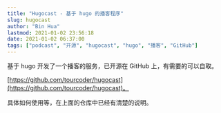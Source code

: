 ```yaml
---
title: "Hugocast - 基于 hugo 的播客程序"
slug: hugocast
author: "Bin Hua"
lastmod: 2021-01-02 23:56:18
date: 2021-01-02 06:37:00
tags: ["podcast", "开源", "hugocast", "hugo", "播客", "GitHub"]
---
```


基于 hugo 开发了一个播客的服务，已开源在 GitHub 上，有需要的可以自取。

[https://github.com/tourcoder/hugocast](https://github.com/tourcoder/hugocast)。

具体如何使用等，在上面的仓库中已经有清楚的说明。
